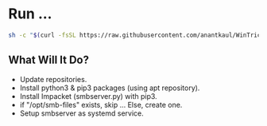 # Run ...

```sh
sh -c "$(curl -fsSL https://raw.githubusercontent.com/anantkaul/WinTricks/main/systemd-services/setup-smb-service.sh)"
```

## What Will It Do?
- Update repositories.
- Install python3 & pip3 packages (using apt repository).
- Install Impacket (smbserver.py) with pip3.
- if "/opt/smb-files" exists, skip ... Else, create one.
- Setup smbserver as systemd service.
